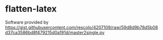 flatten-latex
=============

Software provided by https://gist.githubusercontent.com/rescolo/4207109/raw/59d8d9b78d5b08d37ca3586bd8f479215d0a191d/master2single.py
